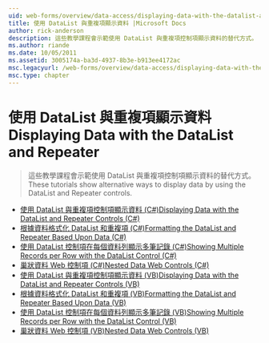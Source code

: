 ```yaml
---
uid: web-forms/overview/data-access/displaying-data-with-the-datalist-and-repeater/index
title: 使用 DataList 與重複項顯示資料 |Microsoft Docs
author: rick-anderson
description: 這些教學課程會示範使用 DataList 與重複項控制項顯示資料的替代方式。
ms.author: riande
ms.date: 10/05/2011
ms.assetid: 3005174a-ba3d-4937-8b3e-b913ee4172ac
msc.legacyurl: /web-forms/overview/data-access/displaying-data-with-the-datalist-and-repeater
msc.type: chapter
---
```

<a name="displaying-data-with-the-datalist-and-repeater"></a><span data-ttu-id="a25c3-103">使用 DataList 與重複項顯示資料</span><span class="sxs-lookup"><span data-stu-id="a25c3-103">Displaying Data with the DataList and Repeater</span></span>
====================
> <span data-ttu-id="a25c3-104">這些教學課程會示範使用 DataList 與重複項控制項顯示資料的替代方式。</span><span class="sxs-lookup"><span data-stu-id="a25c3-104">These tutorials show alternative ways to display data by using the DataList and Repeater controls.</span></span>


- [<span data-ttu-id="a25c3-105">使用 DataList 與重複項控制項顯示資料 (C#)</span><span class="sxs-lookup"><span data-stu-id="a25c3-105">Displaying Data with the DataList and Repeater Controls (C#)</span></span>](displaying-data-with-the-datalist-and-repeater-controls-cs.md)
- [<span data-ttu-id="a25c3-106">根據資料格式化 DataList 和重複項 (C#)</span><span class="sxs-lookup"><span data-stu-id="a25c3-106">Formatting the DataList and Repeater Based Upon Data (C#)</span></span>](formatting-the-datalist-and-repeater-based-upon-data-cs.md)
- [<span data-ttu-id="a25c3-107">使用 DataList 控制項在每個資料列顯示多筆記錄 (C#)</span><span class="sxs-lookup"><span data-stu-id="a25c3-107">Showing Multiple Records per Row with the DataList Control (C#)</span></span>](showing-multiple-records-per-row-with-the-datalist-control-cs.md)
- [<span data-ttu-id="a25c3-108">巢狀資料 Web 控制項 (C#)</span><span class="sxs-lookup"><span data-stu-id="a25c3-108">Nested Data Web Controls (C#)</span></span>](nested-data-web-controls-cs.md)
- [<span data-ttu-id="a25c3-109">使用 DataList 與重複項控制項顯示資料 (VB)</span><span class="sxs-lookup"><span data-stu-id="a25c3-109">Displaying Data with the DataList and Repeater Controls (VB)</span></span>](displaying-data-with-the-datalist-and-repeater-controls-vb.md)
- [<span data-ttu-id="a25c3-110">根據資料格式化 DataList 和重複項 (VB)</span><span class="sxs-lookup"><span data-stu-id="a25c3-110">Formatting the DataList and Repeater Based Upon Data (VB)</span></span>](formatting-the-datalist-and-repeater-based-upon-data-vb.md)
- [<span data-ttu-id="a25c3-111">使用 DataList 控制項在每個資料列顯示多筆記錄 (VB)</span><span class="sxs-lookup"><span data-stu-id="a25c3-111">Showing Multiple Records per Row with the DataList Control (VB)</span></span>](showing-multiple-records-per-row-with-the-datalist-control-vb.md)
- [<span data-ttu-id="a25c3-112">巢狀資料 Web 控制項 (VB)</span><span class="sxs-lookup"><span data-stu-id="a25c3-112">Nested Data Web Controls (VB)</span></span>](nested-data-web-controls-vb.md)
